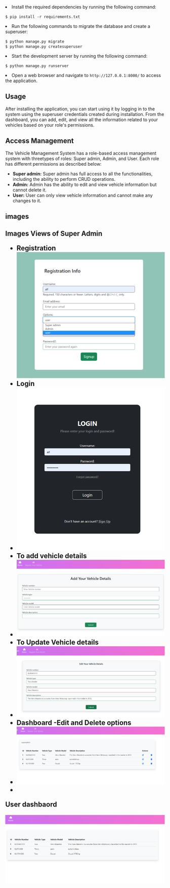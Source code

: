  <li>Install the required dependencies by running the following command:

<pre><code>$ pip install -r requirements.txt
</code></pre>

  </li>
  <li>Run the following commands to migrate the database and create a superuser:

<pre><code>$ python manage.py migrate
$ python manage.py createsuperuser
</code></pre>

  </li>
  <li>Start the development server by running the following command:

<pre><code>$ python manage.py runserver
</code></pre>

  </li>
  <li>Open a web browser and navigate to <code>http://127.0.0.1:8000/</code> to access the application.</li>
</ol>

<h2>Usage</h2>

<p>After installing the application, you can start using it by logging in to the system using the superuser credentials created during installation. From the dashboard, you can add, edit, and view all the information related to your vehicles based on your role's permissions.</p>

<h2>Access Management</h2>

<p>The Vehicle Management System has a role-based access management system with threetypes of roles: Super admin, Admin, and User. Each role has different permissions as described below:</p>

<ul>
  <li><strong>Super admin:</strong> Super admin has full access to all the functionalities, including the ability to perform CRUD operations.</li>
  <li><strong>Admin:</strong> Admin has the ability to edit and view vehicle information but cannot delete it.</li>
  <li><strong>User:</strong> User can only view vehicle information and cannot make any changes to it.</li>
</ul>
<h2>images<h2>
<p>Images Views of Super Admin</p>

<ul>
    <li> Registration
        <img src="vehicle/images/signup.png">
    <li>
    Login
    <li> 
        <img src="vehicle/images/login.png">
    <li>
    To add vehicle details
    <li> 
        <img src="vehicle/images/create.png">
    <li>
    To Update Vehicle details
    <li> 
        <img src="vehicle/images/update.png">
    <li>
    Dashboard -Edit and Delete options
    <li> 
        <img src="vehicle/images/list.png">
    <li>
</ul>
<p>User dashbaord<p>
<img src="vehicle/images/userdashboard.png">
